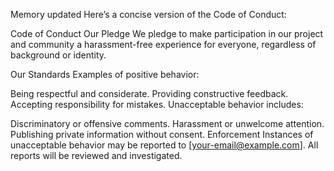 
Memory updated
Here’s a concise version of the Code of Conduct:

Code of Conduct
Our Pledge
We pledge to make participation in our project and community a harassment-free experience for everyone, regardless of background or identity.

Our Standards
Examples of positive behavior:

Being respectful and considerate.
Providing constructive feedback.
Accepting responsibility for mistakes.
Unacceptable behavior includes:

Discriminatory or offensive comments.
Harassment or unwelcome attention.
Publishing private information without consent.
Enforcement
Instances of unacceptable behavior may be reported to [your-email@example.com]. All reports will be reviewed and investigated.
